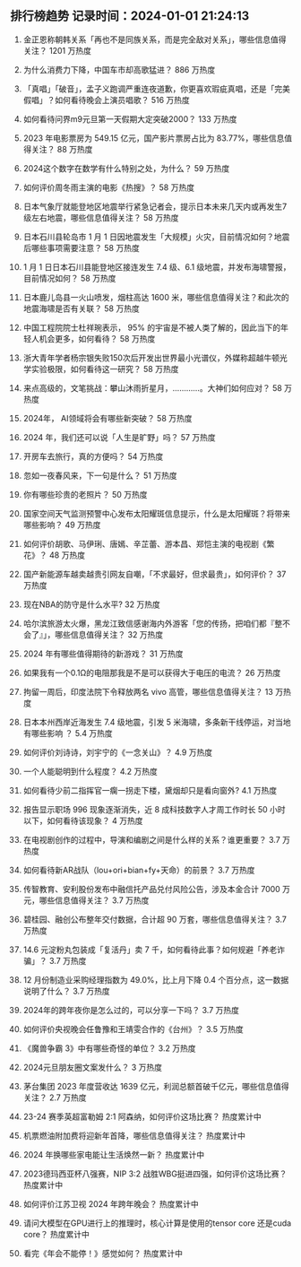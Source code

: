
## 排行榜趋势 记录时间：2024-01-01 21:24:13
  
  1. 金正恩称朝韩关系「再也不是同族关系，而是完全敌对关系」，哪些信息值得关注？ 1201 万热度
    
  2. 为什么消费力下降，中国车市却高歌猛进？ 886 万热度
    
  3. 「真唱」「破音」，孟子义跑调严重连夜道歉，你更喜欢瑕疵真唱，还是「完美假唱」？如何看待晚会上演员唱歌？ 516 万热度
    
  4. 如何看待问界m9元旦第一天假期大定突破2000？ 133 万热度
    
  5. 2023 年电影票房为 549.15 亿元，国产影片票房占比为 83.77%，哪些信息值得关注？ 88 万热度
    
  6. 2024这个数字在数学有什么特别之处，为什么？ 59 万热度
    
  7. 如何评价周冬雨主演的电影《热搜》？ 58 万热度
    
  8. 日本气象厅就能登地区地震举行紧急记者会，提示日本未来几天内或再发生7级左右地震，哪些信息值得关注？ 58 万热度
    
  9. 日本石川县轮岛市 1 月 1 日因地震发生「大规模」火灾，目前情况如何？地震后哪些事项需要注意？ 58 万热度
    
  10. 1 月 1 日日本石川县能登地区接连发生 7.4 级、6.1 级地震，并发布海啸警报，目前情况如何？ 58 万热度
    
  11. 日本鹿儿岛县一火山喷发，烟柱高达 1600 米，哪些信息值得关注？和此次的地震海啸是否有关联？ 58 万热度
    
  12. 中国工程院院士杜祥琬表示， 95% 的宇宙是不被人类了解的，因此当下的年轻人机会更多，如何看待？ 58 万热度
    
  13. 浙大青年学者杨宗银失败150次后开发出世界最小光谱仪，外媒称超越牛顿光学实验极限，如何看待这一研究？ 58 万热度
    
  14. 来点高级的，文笔挑战：攀山沐雨折星月，…………。大神们如何应对？ 58 万热度
    
  15. 2024年， AI领域将会有哪些新突破？ 58 万热度
    
  16. 2024 年，我们还可以说「人生是旷野」吗？ 57 万热度
    
  17. 开房车去旅行，真的方便吗？ 54 万热度
    
  18. 忽如一夜春风来，下一句是什么？ 51 万热度
    
  19. 你有哪些珍贵的老照片？ 50 万热度
    
  20. 国家空间天气监测预警中心发布太阳耀斑信息提示，什么是太阳耀斑？将带来哪些影响？ 49 万热度
    
  21. 如何评价胡歌、马伊琍、唐嫣、辛芷蕾、游本昌、郑恺主演的电视剧《繁花》？ 48 万热度
    
  22. 国产新能源车越卖越贵引网友自嘲，「不求最好，但求最贵」，如何评价？ 37 万热度
    
  23. 现在NBA的防守是什么水平? 32 万热度
    
  24. 哈尔滨旅游太火爆，黑龙江致信感谢海内外游客「您的传扬，把咱们都『整不会了』」，哪些信息值得关注？ 32 万热度
    
  25. 2024 年有哪些值得期待的新游戏？ 31 万热度
    
  26. 如果我有一个0.1Ω的电阻那我是不是可以获得大于电压的电流？ 26 万热度
    
  27. 拘留一周后，印度法院下令释放两名 vivo 高管，哪些信息值得关注？ 13 万热度
    
  28. 日本本州西岸近海发生 7.4 级地震，引发 5 米海啸，多条新干线停运，对当地有哪些影响 ？ 5.4 万热度
    
  29. 如何评价刘诗诗，刘宇宁的《一念关山》？ 4.9 万热度
    
  30. 一个人能聪明到什么程度？ 4.2 万热度
    
  31. 如何看待少前二指挥官一瘸一拐走下楼，黛烟却只是看向窗外? 4.1 万热度
    
  32. 报告显示职场 996 现象逐渐消失，近 8 成科技数字人才周工作时长 50 小时以下，如何看待该现象？ 4 万热度
    
  33. 在电视剧创作的过程中，导演和编剧之间是什么样的关系？谁更重要？ 3.7 万热度
    
  34. 如何看待新AR战队（lou+ori+bian+fy+天命）的前景？ 3.7 万热度
    
  35. 传智教育、安利股份发布中融信托产品兑付风险公告，涉及本金合计 7000 万元，哪些信息值得关注？ 3.7 万热度
    
  36. 碧桂园、融创公布整年交付数据，合计超 90 万套，哪些信息值得关注？ 3.7 万热度
    
  37. 14.6 元淀粉丸包装成「复活丹」卖 7 千，如何看待此事？如何规避「养老诈骗」？ 3.7 万热度
    
  38. 12 月份制造业采购经理指数为 49.0%，比上月下降 0.4 个百分点，这一数据说明了什么？ 3.7 万热度
    
  39. 2024年的跨年夜你是怎么过的，可以分享一下吗？ 3.7 万热度
    
  40. 如何评价央视晚会任鲁豫和王靖雯合作的《台州》？ 3.5 万热度
    
  41. 《魔兽争霸 3》中有哪些奇怪的单位？ 3.2 万热度
    
  42. 2024元旦朋友圈文案发什么？ 3 万热度
    
  43. 茅台集团 2023 年度营收达 1639 亿元，利润总额首破千亿元，哪些信息值得关注？ 2.7 万热度
    
  44. 23-24 赛季英超富勒姆 2:1 阿森纳，如何评价这场比赛？ 热度累计中
    
  45. 机票燃油附加费将迎新年首降，哪些信息值得关注？ 热度累计中
    
  46. 2024 年换哪些家电能让生活焕然一新？ 热度累计中
    
  47. 2023德玛西亚杯八强赛，NIP 3:2 战胜WBG挺进四强，如何评价这场比赛？ 热度累计中
    
  48. 如何评价江苏卫视 2024 年跨年晚会？ 热度累计中
    
  49. 请问大模型在GPU进行上的推理时，核心计算是使用的tensor core 还是cuda core？ 热度累计中
    
  50. 看完《年会不能停！》感觉如何？ 热度累计中
    